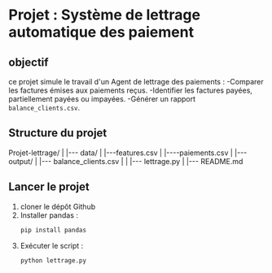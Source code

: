 # Projet : Système de lettrage automatique des paiement 

## objectif
ce projet simule le travail d'un Agent de lettrage des paiements :
-Comparer les factures émises aux paiements reçus.
-Identifier les factures payées, partiellement payées ou impayées.
-Générer un rapport `balance_clients.csv`.

## Structure du projet

Projet-lettrage/
|
|--- data/
|  |---features.csv
|  |----paiements.csv
|
|--- output/
|   |--- balance_clients.csv
|
|
|--- lettrage.py
|
|--- README.md

## Lancer le projet
1. cloner le dépôt Github
2. Installer pandas :
   ``` bash
   pip install pandas

3. Exécuter le script :
   ``` bash
   python lettrage.py